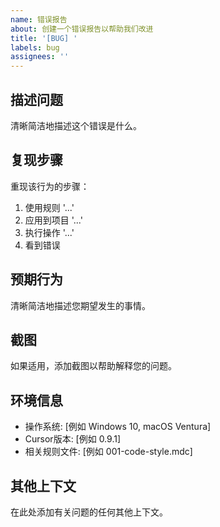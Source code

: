 ```yaml
---
name: 错误报告
about: 创建一个错误报告以帮助我们改进
title: '[BUG] '
labels: bug
assignees: ''
---
```


## 描述问题
清晰简洁地描述这个错误是什么。

## 复现步骤
重现该行为的步骤：
1. 使用规则 '...'
2. 应用到项目 '...'
3. 执行操作 '...'
4. 看到错误

## 预期行为
清晰简洁地描述您期望发生的事情。

## 截图
如果适用，添加截图以帮助解释您的问题。

## 环境信息
 - 操作系统: [例如 Windows 10, macOS Ventura]
 - Cursor版本: [例如 0.9.1]
 - 相关规则文件: [例如 001-code-style.mdc]

## 其他上下文
在此处添加有关问题的任何其他上下文。 